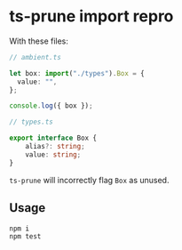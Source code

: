 # ts-prune import repro

With these files:

```ts
// ambient.ts

let box: import("./types").Box = {
  value: "",
};

console.log({ box });
```

```ts
// types.ts

export interface Box {
    alias?: string;
    value: string;
}
```

`ts-prune` will incorrectly flag `Box` as unused.

## Usage

```shell
npm i
npm test
```